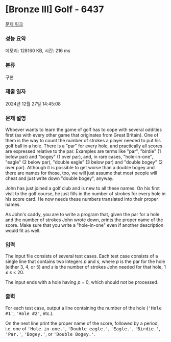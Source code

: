 # [Bronze III] Golf - 6437 

[문제 링크](https://www.acmicpc.net/problem/6437) 

### 성능 요약

메모리: 128160 KB, 시간: 216 ms

### 분류

구현

### 제출 일자

2024년 12월 27일 14:45:08

### 문제 설명

<p style="user-select: auto !important;">Whoever wants to learn the game of golf has to cope with several oddities first (as with every other game that originates from Great Britain). One of them is the way to count the number of strokes a player needed to put his golf ball in a hole. There is a "par" for every hole, and practically all scores are expressed relative to the par. Examples are terms like "par", "birdie" (1 below par) and "bogey" (1 over par), and, in rare cases, "hole-in-one", "eagle" (2 below par), "double eagle" (3 below par) and "double bogey" (2 over par). Although it is possible to get worse than a double bogey and there are names for those, too, we will just assume that most people will cheat and just write down "double bogey", anyway.</p>

<p style="user-select: auto !important;">John has just joined a golf club and is new to all these names. On his first visit to the golf course, he just fills in the number of strokes for every hole in his score card. He now needs these numbers translated into their proper names.</p>

<p style="user-select: auto !important;">As John's caddy, you are to write a program that, given the par for a hole and the number of strokes John wrote down, prints the proper name of the score. Make sure that you write a "hole-in-one" even if another description would fit as well.</p>

### 입력 

 <p style="user-select: auto !important;">The input file consists of several test cases. Each test case consists of a single line that contains two integers <i style="user-select: auto !important;">p</i> and <i style="user-select: auto !important;">s</i>, where <i style="user-select: auto !important;">p</i> is the par for the hole (either 3, 4, or 5) and <i style="user-select: auto !important;">s</i> is the number of strokes John needed for that hole, 1 ≤ <i style="user-select: auto !important;">s</i> < 20.</p>

<p style="user-select: auto !important;">The input ends with a hole having <i style="user-select: auto !important;">p </i>= 0, which should not be processed.</p>

### 출력 

 <p style="user-select: auto !important;">For each test case, output a line containing the number of the hole (<tt style="user-select: auto !important;">'Hole #1'</tt>, <tt style="user-select: auto !important;">'Hole #2'</tt>, etc.).</p>

<p style="user-select: auto !important;">On the next line print the proper name of the score, followed by a period, i.e. one of <tt style="user-select: auto !important;">'Hole-in-one.'</tt>, <tt style="user-select: auto !important;">'Double eagle.'</tt>, <tt style="user-select: auto !important;">'Eagle.'</tt>, <tt style="user-select: auto !important;">'Birdie.'</tt>, <tt style="user-select: auto !important;">'Par.'</tt>, <tt style="user-select: auto !important;">'Bogey.'</tt>, or <tt style="user-select: auto !important;">'Double Bogey.'</tt>.</p>

